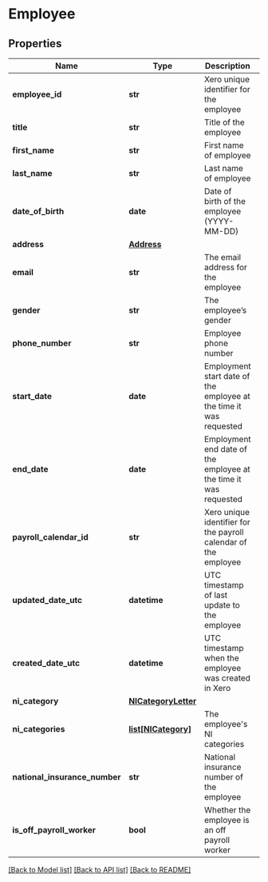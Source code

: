# Employee

## Properties
Name | Type | Description | Notes
------------ | ------------- | ------------- | -------------
**employee_id** | **str** | Xero unique identifier for the employee | [optional] 
**title** | **str** | Title of the employee | [optional] 
**first_name** | **str** | First name of employee | [optional] 
**last_name** | **str** | Last name of employee | [optional] 
**date_of_birth** | **date** | Date of birth of the employee (YYYY-MM-DD) | [optional] 
**address** | [**Address**](Address.md) |  | [optional] 
**email** | **str** | The email address for the employee | [optional] 
**gender** | **str** | The employee’s gender | [optional] 
**phone_number** | **str** | Employee phone number | [optional] 
**start_date** | **date** | Employment start date of the employee at the time it was requested | [optional] 
**end_date** | **date** | Employment end date of the employee at the time it was requested | [optional] 
**payroll_calendar_id** | **str** | Xero unique identifier for the payroll calendar of the employee | [optional] 
**updated_date_utc** | **datetime** | UTC timestamp of last update to the employee | [optional] 
**created_date_utc** | **datetime** | UTC timestamp when the employee was created in Xero | [optional] 
**ni_category** | [**NICategoryLetter**](NICategoryLetter.md) |  | [optional] 
**ni_categories** | [**list[NICategory]**](NICategory.md) | The employee&#39;s NI categories | [optional] 
**national_insurance_number** | **str** | National insurance number of the employee | [optional] 
**is_off_payroll_worker** | **bool** | Whether the employee is an off payroll worker | [optional] 

[[Back to Model list]](../README.md#documentation-for-models) [[Back to API list]](../README.md#documentation-for-api-endpoints) [[Back to README]](../README.md)



